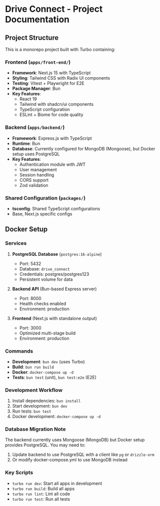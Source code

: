 # Drive Connect - Project Documentation

## Project Structure

This is a monorepo project built with Turbo containing:

### Frontend (`apps/front-end/`)
- **Framework**: Next.js 15 with TypeScript
- **Styling**: Tailwind CSS with Radix UI components
- **Testing**: Vitest + Playwright for E2E
- **Package Manager**: Bun
- **Key Features**: 
  - React 19
  - Tailwind with shadcn/ui components
  - TypeScript configuration
  - ESLint + Biome for code quality

### Backend (`apps/backend/`)
- **Framework**: Express.js with TypeScript
- **Runtime**: Bun
- **Database**: Currently configured for MongoDB (Mongoose), but Docker setup uses PostgreSQL
- **Key Features**:
  - Authentication module with JWT
  - User management
  - Session handling
  - CORS support
  - Zod validation

### Shared Configuration (`packages/`)
- **tsconfig**: Shared TypeScript configurations
- Base, Next.js specific configs

## Docker Setup

### Services
1. **PostgreSQL Database** (`postgres:16-alpine`)
   - Port: 5432
   - Database: `drive_connect`
   - Credentials: postgres/postgres123
   - Persistent volume for data

2. **Backend API** (Bun-based Express server)
   - Port: 8000
   - Health checks enabled
   - Environment: production

3. **Frontend** (Next.js with standalone output)
   - Port: 3000
   - Optimized multi-stage build
   - Environment: production

### Commands
- **Development**: `bun dev` (uses Turbo)
- **Build**: `bun run build`
- **Docker**: `docker-compose up -d`
- **Tests**: `bun test` (unit), `bun test:e2e` (E2E)

### Development Workflow
1. Install dependencies: `bun install`
2. Start development: `bun dev`
3. Run tests: `bun test`
4. Docker development: `docker-compose up -d`

### Database Migration Note
The backend currently uses Mongoose (MongoDB) but Docker setup provides PostgreSQL. You may need to:
1. Update backend to use PostgreSQL with a client like `pg` or `drizzle-orm`
2. Or modify docker-compose.yml to use MongoDB instead

### Key Scripts
- `turbo run dev`: Start all apps in development
- `turbo run build`: Build all apps
- `turbo run lint`: Lint all code
- `turbo run test`: Run all tests